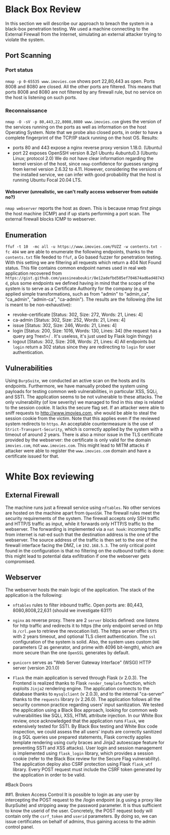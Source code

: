 # Black Box Review
In this section we will describe our approach to breach the system in a black-box penetration testing. We used a machine connecting to the External Firewall from the Internet, simulating an external attacker trying to violate the system.

## Port Scanning

### Port status
`nmap -p 0-65535 www.imovies.com` shows port 22,80,443 as open. Ports 8008 and 8080 are closed. All the other ports are filtered.
This means that ports 8008 and 8080 are not filtered by any firewall rule, but no service on the host is listening on such ports.
### Reconnaissance
`nmap -O -sV -p 80,443,22,8008,8080 www.imovies.com` gives the version of the services running on the ports as well as information on the host Operating System. Note that we probe also closed ports, in order to have a complete fingerprint of the TCP/IP stack running on the host OS.
Results:
- ports 80 and 443 expose a nginx reverse proxy version 1.18.0. (Ubuntu)
- port 22 exposes OpenSSH version 8.2p1 Ubuntu 4ubuntu0.3 (Ubuntu Linux; protocol 2.0)
We do not have clear information regarding the kernel version of the host, since `nmap` confidence for guesses ranging from kernel version 2.6.32 to 4.11.
However, considering the versions of the installed service, we can infer with good probability that the host is running Ubuntu Focal 20.04 LTS.

#### Webserver (unrealistic, we can't really access webserver from outside no?)
`nmap webserver` reports the host as down. This is because nmap first pings the host machine (ICMP) and if up starts performing a port scan. The external firewall blocks ICMP to webserver.

## Enumeration
`ffuf -t 10  -mc all -u https://www.imovies.com/FUZZ -w contents.txt -fc 404` we are able to enumerate the following endpoints, thanks to the `contents.txt` file feeded to `ffuf`, a Go based fuzzer for penetration testing. With this setting we are filtering all requests which return a 404 Not Found status. This file contains common endpoint names used in real web application recovered from `https://gist.github.com/yassineaboukir/8e12adefbd505ef704674ad6ad48743d`, plus some endpoints we defined having in mind that the scope of the system is to serve as a Certificate Authority for the company (e.g we applied simple transformations, such as from "admin" to "admin_ca", "ca_admin", "admin-ca", "ca-admin").
The results are the following (the list is meant to be non-exhaustive):
- revoke-certificate      [Status: 302, Size: 272, Words: 21, Lines: 4]
- ca-admin                [Status: 302, Size: 252, Words: 21, Lines: 4]
- issue                   [Status: 302, Size: 246, Words: 21, Lines: 4]
- login                   [Status: 200, Size: 1016, Words: 130, Lines: 34] (the request has a query arg ?next=/ . It's useless, it's just used by Flask login thingy)
- logout                  [Status: 302, Size: 208, Words: 21, Lines: 4]
All endpoints but `login` return a 302 status since they are redirecting to `login` for user authentication.

## Vulnerabilities
Using `BurpSuite`, we conducted an active scan on the hosts and its endpoints. Furthermore, we have manually probed the system using payloads for testing common web vulnerabilities, in particular XSS, SQLi, and SSTI. The application seems to be not vulnerable to these attacks.
The only vulnerability (of low severity) we managed to find in this step is related to the session cookie. It lacks the secure flag set. If an attacker were able to sniff requests to http://www.imovies.com, she would be able to steal the session cookie from the victim. Note that this applies even if the reviewed system redirects to `https`. An acceptable countermeasure is the use of `Strict-Transport-Security`, which is correctly applied by the system with a timeout of around 2 years.
There is also a minor issue in the TLS certificate provided by the webserver: the certificate is only valid for the domain `imovies.com`, not `www.imovies.com`. This might lead to MITM attacks if attacker were able to register the `www.imovies.com` domain and have a certificate issued for that.

# White Box reviewing

## External Firewall
The machine runs just a firewall service using `nftables`. No other services are hosted on the machine apart from `OpenSSH`. The firewall rules meet the security requirements of the system.
The firewall accepts only SSH traffic and HTTP/S traffic as input, while it forwards only HTTP/S traffic to the webserver. The forwarding is implemented via a `nat hook`: incoming traffic from internet is nat-ed such that the destination address is the one of the webserver. The source address of the traffic is then set to the one of the firewall interface facing the DMZ, i.e `192.168.5.3`.
The only critical point found in the configuration is that no filtering on the outbound traffic is done: this might lead to potential data exfiltration if one the webserver gets compromised.

## Webserver
The webserver hosts the main logic of the application. The stack of the application is the following:
- `nftables` rules to filter inbound traffic. Open ports are: 80,443, 8080,8008,22,631 (should we investigate 631?)
- `nginx` as reverse proxy. There are 2 `server` blocks defined: one listens for http traffic and redirects it to https (the only endpoint served on http is `/crl.pem` to retrieve the revocation list). The https server offers `STS` with 2 years timeout, and optional TLS client authentication.
The `ssl` configuration of the system is solid. Also, the system uses custom `DHE` parameters (2 as generator, and prime with 4096 bit-length), which are more secure than the one `OpenSSL` generates by default.

- `gunicorn` serves as "Web Server Gateway Interface" (WSGI) HTTP server (version 20.1.0)
- `Flask` the main application is served through Flask (v 2.0.3). The Frontend is realized thanks to Flask `render_template` function, which exploits `Jinja2` rendering engine. The application connects to the database thanks to `mysqlclient` (v 2.0.3), and to the internal "ca-server" thanks to the `requests` library (v 2.26.0). The application follows all the security common practice regarding users' input sanitization. We tested the application using a Black Box approach, looking for common web vulnerabilities like SQLi, XSS, HTML attribute injection. In our White Box review, once acknowledged that the application runs `Flask`, we extensively tested for SSTI. By Black Box testing and White Box code inspection, we could assess the all users' inputs are correctly sanitized (e.g SQL queries use prepared statements, Flask correctly applies template rendering using curly braces and Jinja2 autoescape feature for preventing SSTI and XSS attacks).
User login and session management is implemented using `flask_login` library, which provides a session cookie (refer to the Black Box review for the Secure Flag vulnerability). The application deploy also CSRF protection using Flask `flask_wtf` library. Every POST request must include the CSRF token generated by the application in order to be valid.

#Back Doors

##1. Broken Access Control
It is possible to login as any user by intercepting the POST request to the /login endpoint (e.g using a proxy like BurpSuite) and stripping away the password parameter. It is thus sufficient to know the userid of the user. Concretely, the POST request body will contain only the `csrf_token` and `userid` parameters.
By doing so, we can issue certificates on behalf of admins, thus gaining access to the admin control panel.